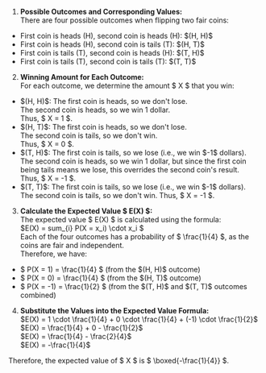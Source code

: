 1. **Possible Outcomes and Corresponding Values:**<br/>
There are four possible outcomes when flipping two fair coins:
<ul>
    <li> First coin is heads (H), second coin is heads (H): $(H, H)$
    <li> First coin is heads (H), second coin is tails (T): $(H, T)$
    <li> First coin is tails (T), second coin is heads (H): $(T, H)$
    <li> First coin is tails (T), second coin is tails (T): $(T, T)$
</ul>

2. **Winning Amount for Each Outcome:**<br/>
For each outcome, we determine the amount $ X $ that you win:
<ul>
    <li> $(H, H)$: The first coin is heads, so we don't lose. <br/>
    The second coin is heads, so we win 1 dollar. <br/>
    Thus, $ X = 1 $.
    <li> $(H, T)$: The first coin is heads, so we don't lose. <br/>
    The second coin is tails, so we don't win. <br/>
    Thus, $ X = 0 $.
    <li> $(T, H)$: The first coin is tails, so we lose (i.e., we win $-1$ dollars). <br/>
    The second coin is heads, so we win 1 dollar, but since the first coin being tails means we lose, this overrides the second coin's result. <br/>
    Thus, $ X = -1 $.
    <li> $(T, T)$: The first coin is tails, so we lose (i.e., we win $-1$ dollars). <br/>
    The second coin is tails, so we don't win. Thus, $ X = -1 $.
</ul>

3. **Calculate the Expected Value $ E(X) $:**<br/>
The expected value $ E(X) $ is calculated using the formula:<br/>
$E(X) = sum\_{i} P(X = x_i) \cdot x_i $<br/>
Each of the four outcomes has a probability of $ \frac{1}{4} $, as the coins are fair and independent.<br/>
Therefore, we have:
<ul>
    <li> $ P(X = 1) = \frac{1}{4} $ (from the $(H, H)$ outcome)
    <li> $ P(X = 0) = \frac{1}{4} $ (from the $(H, T)$ outcome)
    <li> $ P(X = -1) = \frac{1}{2} $ (from the $(T, H)$ and $(T, T)$ outcomes combined)
</ul>

4. **Substitute the Values into the Expected Value Formula:**<br/>
   $E(X) = 1 \cdot \frac{1}{4} + 0 \cdot \frac{1}{4} + (-1) \cdot \frac{1}{2}$<br/>
   $E(X) = \frac{1}{4} + 0 - \frac{1}{2}$<br/>
   $E(X) = \frac{1}{4} - \frac{2}{4}$<br/>
   $E(X) = -\frac{1}{4}$

Therefore, the expected value of $ X $ is $ \boxed{-\frac{1}{4}} $.
